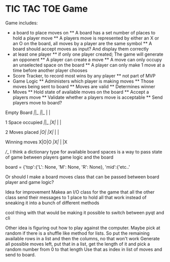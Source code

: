 TIC TAC TOE Game
================

Game includes:
* a board to place moves on
** A board has a set number of places to hold a player move
** A players move is represented by either an X or an O on the board, all moves by a player are the same symbol
** A board should accept moves as input? And display them correctly
* at least one player
** if only one player created; The game will generate an opponent
** A player can create a move
** A move can only occupy an unselected space on the board
** A player can only make 1 move at a time before another player chooses
* Score Tracker, to record most wins by any player
** not part of MVP
* Game Logic
** Administers which player is making moves
** Those moves being sent to board
** Moves are valid
** Determines winner
* Moves
** Hold state of available moves on the board
** Accept a players move
** Validate whether a players move is acceptable
** Send players move to board?

Empty Board
_|_|_
_|_|_
 | |

1 Space occupied
_|_|_
_|X|_
 | | 

2 Moves placed
_|O|_
_|X|_
 | |

Winning moves
X|O|O
_|X|_
 | |X

_/__
I think a dictionary type for available board spaces is a way to pass
state of game between players game logic and the board

board = {'top':{'L': None, 'M': None, 'R': None}, 
         'mid':{'etc..' 

Or should I make a board moves class that can be passed between board player and game logic?

Idea for improvement
Makea an I/O class for the game that all the other class send their messages to
1 place to hold all that work instead of sneaking it into a bunch of different methods

cool thing with that would be making it possible to switch between pyqt and cli 

Other idea is figuring out how to play against the computer. Maybe pick at random if there is a shuffle like
method for lists. So put the remaining available rows in a list and then the columns, no that won't work
Generate all possible moves left, put that in a list, get the length of it and pick a random number from 0 to that length
Use that as index in list of moves and send to board.
